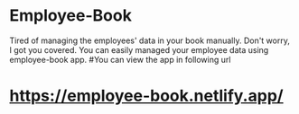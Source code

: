 # Employee-Book
Tired of managing the employees' data in your book manually. Don't worry, I got you covered. You can easily managed your employee data using employee-book app.
#You can view the app in following url
# https://employee-book.netlify.app/
